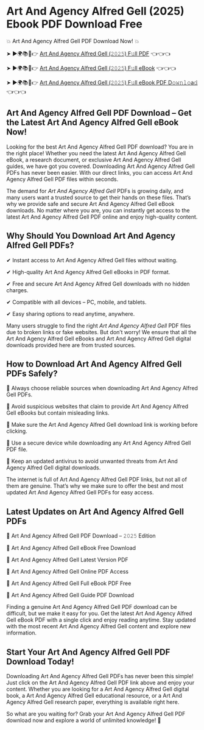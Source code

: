 # Art And Agency Alfred Gell (2025) Ebook PDF Download Free

💥 Art And Agency Alfred Gell PDF Download Now! 💥

➤ ►🌍📚📱👉 [Art And Agency Alfred Gell (𝟸𝟶𝟸𝟻) F𝚞ll PDF](https://getpdf.xyz/art-and-agency-alfred-gell) 👈👈👈


➤ ►🌍📚📱👉 [Art And Agency Alfred Gell (𝟸𝟶𝟸𝟻) F𝚞ll eBook](https://getpdf.xyz/art-and-agency-alfred-gell) 👈👈👈


➤ ►🌍📚📱👉 [Art And Agency Alfred Gell (𝟸𝟶𝟸𝟻) F𝚞ll eBook PDF D𝚘𝚠𝚗𝚕𝚘a𝚍](https://getpdf.xyz/art-and-agency-alfred-gell) 👈👈👈


## Art And Agency Alfred Gell PDF Download – Get the Latest Art And Agency Alfred Gell eBook Now!

Looking for the best Art And Agency Alfred Gell PDF download? You are in the right place! Whether you need the latest Art And Agency Alfred Gell eBook, a research document, or exclusive Art And Agency Alfred Gell guides, we have got you covered. Downloading Art And Agency Alfred Gell PDFs has never been easier. With our direct links, you can access Art And Agency Alfred Gell PDF files within seconds.

The demand for *Art And Agency Alfred Gell* PDFs is growing daily, and many users want a trusted source to get their hands on these files. That’s why we provide safe and secure Art And Agency Alfred Gell eBook downloads. No matter where you are, you can instantly get access to the latest Art And Agency Alfred Gell PDF online and enjoy high-quality content.

## Why Should You Download Art And Agency Alfred Gell PDFs?

✔ Instant access to Art And Agency Alfred Gell files without waiting.

✔ High-quality Art And Agency Alfred Gell eBooks in PDF format.

✔ Free and secure Art And Agency Alfred Gell downloads with no hidden charges.

✔ Compatible with all devices – PC, mobile, and tablets.

✔ Easy sharing options to read anytime, anywhere.

Many users struggle to find the right *Art And Agency Alfred Gell* PDF files due to broken links or fake websites. But don’t worry! We ensure that all the Art And Agency Alfred Gell eBooks and Art And Agency Alfred Gell digital downloads provided here are from trusted sources.

## How to Download Art And Agency Alfred Gell PDFs Safely?

📌 Always choose reliable sources when downloading Art And Agency Alfred Gell PDFs.

📌 Avoid suspicious websites that claim to provide Art And Agency Alfred Gell eBooks but contain misleading links.

📌 Make sure the Art And Agency Alfred Gell download link is working before clicking.

📌 Use a secure device while downloading any Art And Agency Alfred Gell PDF file.

📌 Keep an updated antivirus to avoid unwanted threats from Art And Agency Alfred Gell digital downloads.

The internet is full of Art And Agency Alfred Gell PDF links, but not all of them are genuine. That’s why we make sure to offer the best and most updated Art And Agency Alfred Gell PDFs for easy access.

## Latest Updates on Art And Agency Alfred Gell PDFs

🔹 Art And Agency Alfred Gell PDF Download – 𝟸𝟶𝟸𝟻 Edition

🔹 Art And Agency Alfred Gell eBook Free Download

🔹 Art And Agency Alfred Gell Latest Version PDF

🔹 Art And Agency Alfred Gell Online PDF Access

🔹 Art And Agency Alfred Gell Full eBook PDF Free

🔹 Art And Agency Alfred Gell Guide PDF Download

Finding a genuine Art And Agency Alfred Gell PDF download can be difficult, but we make it easy for you. Get the latest Art And Agency Alfred Gell eBook PDF with a single click and enjoy reading anytime. Stay updated with the most recent Art And Agency Alfred Gell content and explore new information.

## Start Your Art And Agency Alfred Gell PDF Download Today!

Downloading Art And Agency Alfred Gell PDFs has never been this simple! Just click on the Art And Agency Alfred Gell PDF link above and enjoy your content. Whether you are looking for a Art And Agency Alfred Gell digital book, a Art And Agency Alfred Gell educational resource, or a Art And Agency Alfred Gell research paper, everything is available right here.

So what are you waiting for? Grab your Art And Agency Alfred Gell PDF download now and explore a world of unlimited knowledge! 🚀